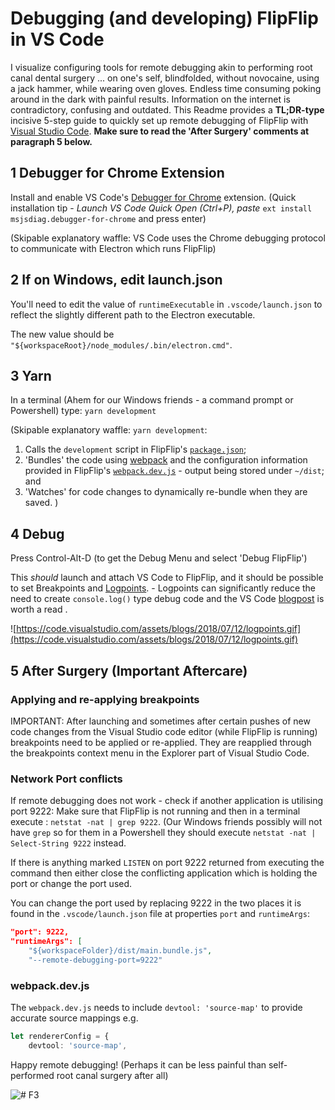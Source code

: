# Debugging (and developing) FlipFlip in VS Code

I visualize configuring tools for remote debugging akin to performing root canal dental surgery ... on one's self, blindfolded, without novocaine, using a jack hammer, while wearing oven gloves. Endless time consuming poking around in the dark with painful results. Information on the internet is contradictory, confusing and outdated. This Readme provides a **TL;DR-type** incisive 5-step guide to quickly set up remote debugging of FlipFlip with [Visual Studio Code](https://code.visualstudio.com/).  **Make sure to read the 'After Surgery' comments at paragraph 5 below.**

## 1 Debugger for Chrome Extension

Install and enable VS Code's [Debugger for Chrome](https://marketplace.visualstudio.com/items?itemName=msjsdiag.debugger-for-chrome) extension.
(Quick installation tip - *Launch VS Code Quick Open (Ctrl+P), paste*
`ext install msjsdiag.debugger-for-chrome` and press enter)

(Skipable explanatory waffle: VS Code uses the Chrome debugging protocol to communicate with Electron which runs FlipFlip)

## 2 If on Windows, edit launch.json

You'll need to edit the value of `runtimeExecutable` in `.vscode/launch.json` to reflect the slightly different path to the Electron executable.

The new value should be `"${workspaceRoot}/node_modules/.bin/electron.cmd"`.

## 3 Yarn

In a terminal (Ahem for our Windows friends - a command prompt or Powershell) type: `yarn development`

   (Skipable explanatory waffle: `yarn development`:

   1. Calls the `development` script in FlipFlip's [`package.json`](https://github.com/regtemp8/flipflip/blob/master/package.json);
   1. 'Bundles' the code using [webpack](https://webpack.js.org/) and the configuration information provided in FlipFlip's [`webpack.dev.js`](https://github.com/regtemp8/flipflip/blob/master/webpack.dev.js) - output being stored under `~/dist`; and
   1. 'Watches' for code changes to dynamically re-bundle when they are saved. )

## 4 Debug

Press Control-Alt-D (to get the Debug Menu and select 'Debug FlipFlip')

   This *should* launch and attach VS Code to FlipFlip, and it should be possible to set Breakpoints and [Logpoints](https://code.visualstudio.com/blogs/2018/07/12/introducing-logpoints-and-auto-attach#_introducing-logpoints). - Logpoints can significantly reduce the need to create `console.log()` type debug code and the VS Code [blogpost](https://code.visualstudio.com/blogs/2018/07/12/introducing-logpoints-and-auto-attach#_introducing-logpoints) is worth a read .

![https://code.visualstudio.com/assets/blogs/2018/07/12/logpoints.gif](https://code.visualstudio.com/assets/blogs/2018/07/12/logpoints.gif)

## 5 After Surgery (Important Aftercare)

### Applying and re-applying breakpoints

IMPORTANT: After launching and sometimes after certain pushes of new code changes from the Visual Studio code editor (while FlipFlip is running) breakpoints need to be applied or re-applied.
They are reapplied through the breakpoints context menu in the Explorer part of Visual Studio Code.

### Network Port conflicts

If remote debugging does not work - check if another application is utilising port 9222: Make sure that FlipFlip is not running and then in a terminal execute : `netstat -nat | grep 9222`. (Our Windows friends possibly will not have `grep` so for them in a Powershell they should execute `netstat -nat | Select-String 9222` instead.

If there is anything marked `LISTEN` on port 9222 returned from executing the command then either close the conflicting application which is holding the port or change the port used.

You can change the port used by replacing 9222 in the two places it is found in the `.vscode/launch.json` file at properties `port` and `runtimeArgs`:

```json
"port": 9222,
"runtimeArgs": [
    "${workspaceFolder}/dist/main.bundle.js",
    "--remote-debugging-port=9222"
```

### webpack.dev.js

The `webpack.dev.js` needs to include `devtool: 'source-map'` to provide accurate source mappings e.g.

```typescript
let rendererConfig = {
    devtool: 'source-map',
```

Happy remote debugging! (Perhaps it can be less painful than self-performed root canal surgery after all)

![# F3](https://avatars3.githubusercontent.com/u/46749380?s=460&v=4)